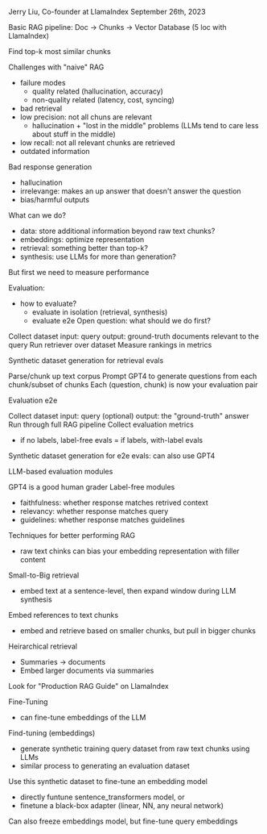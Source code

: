 Jerry Liu, Co-founder at LlamaIndex
September 26th, 2023

Basic RAG pipeline:
 Doc -> Chunks -> Vector Database (5 loc with LlamaIndex)

Find top-k most similar chunks

Challenges with "naive" RAG
 - failure modes
   - quality related (hallucination, accuracy)
   - non-quality related (latency, cost, syncing)
 - bad retrieval
  - low precision: not all chuns are relevant
    - hallucination + "lost in the middle" problems (LLMs tend to care less about stuff in the middle)
  - low recall: not all relevant chunks are retrieved
  - outdated information

Bad response generation
 - hallucination
 - irrelevange: makes an up answer that doesn't answer the question
 - bias/harmful outputs

What can we do?
 - data: store additional information beyond raw text chunks?
 - embeddings: optimize representation
 - retrieval: something better than top-k?
 - synthesis: use LLMs for more than generation?

But first we need to measure performance

Evaluation:
 - how to evaluate?
   - evaluate in isolation (retrieval, synthesis)
   - evaluate e2e
 Open question: what should we do first?

Collect dataset
 input: query
 output: ground-truth documents relevant to the query
Run retriever over dataset
Measure rankings in metrics

Synthetic dataset generation for retrieval evals

Parse/chunk up text corpus
Prompt GPT4 to generate questions from each chunk/subset of chunks
Each (question, chunk) is now your evaluation pair

Evaluation e2e

Collect dataset
 input: query
 (optional) output: the "ground-truth" answer
Run through full RAG pipeline
Collect evaluation metrics
 - if no labels, label-free evals
 = if labels, with-label evals

 Synthetic dataset generation for e2e evals: can also use GPT4

 LLM-based evaluation modules

 GPT4 is a good human grader
 Label-free modules
  - faithfulness: whether response matches retrived context
  - relevancy: whether response matches query
  - guidelines: whether response matches guidelines

 Techniques for better performing RAG
  - raw text chinks can bias your embedding representation with filler content

 Small-to-Big retrieval

 - embed text at a sentence-level, then expand window during LLM synthesis

 Embed references to text chunks
  - embed and retrieve based on smaller chunks, but pull in bigger chunks

 Heirarchical retrieval
  - Summaries -> documents
  - Embed larger documents via summaries

Look for "Production RAG Guide" on LlamaIndex

Fine-Tuning
 - can fine-tune embeddings of the LLM

Find-tuning (embeddings)
 - generate synthetic training query dataset from raw text chunks using LLMs
 - similar process to generating an evaluation dataset

Use this synthetic dataset to fine-tune an embedding model
 - directly funtune sentence_transformers model, or
 - finetune a black-box adapter (linear, NN, any neural network)

Can also freeze embeddings model, but fine-tune query embeddings

